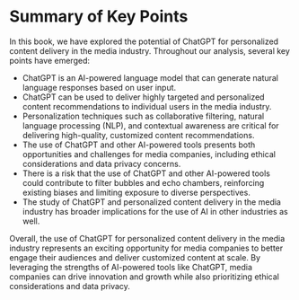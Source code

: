 Summary of Key Points
=================================

In this book, we have explored the potential of ChatGPT for personalized content delivery in the media industry. Throughout our analysis, several key points have emerged:

* ChatGPT is an AI-powered language model that can generate natural language responses based on user input.
* ChatGPT can be used to deliver highly targeted and personalized content recommendations to individual users in the media industry.
* Personalization techniques such as collaborative filtering, natural language processing (NLP), and contextual awareness are critical for delivering high-quality, customized content recommendations.
* The use of ChatGPT and other AI-powered tools presents both opportunities and challenges for media companies, including ethical considerations and data privacy concerns.
* There is a risk that the use of ChatGPT and other AI-powered tools could contribute to filter bubbles and echo chambers, reinforcing existing biases and limiting exposure to diverse perspectives.
* The study of ChatGPT and personalized content delivery in the media industry has broader implications for the use of AI in other industries as well.

Overall, the use of ChatGPT for personalized content delivery in the media industry represents an exciting opportunity for media companies to better engage their audiences and deliver customized content at scale. By leveraging the strengths of AI-powered tools like ChatGPT, media companies can drive innovation and growth while also prioritizing ethical considerations and data privacy.
